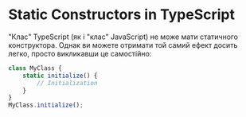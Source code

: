 # Static Constructors in TypeScript

"Клас" TypeScript (як і "клас" JavaScript) не може мати статичного конструктора. Однак ви можете отримати той самий ефект досить легко, просто викликавши це самостійно:

```ts
class MyClass {
    static initialize() {
        // Initialization
    }
}
MyClass.initialize();
```
